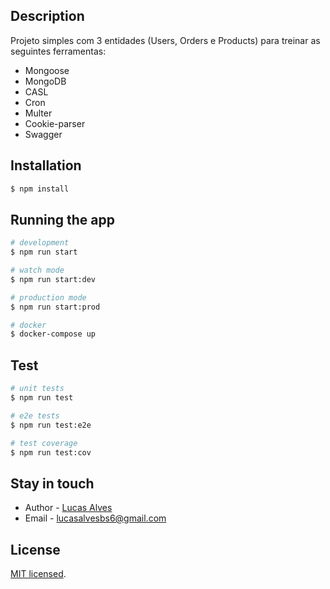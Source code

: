 ## Description

Projeto simples com 3 entidades (Users, Orders e Products) para treinar as seguintes ferramentas:

- Mongoose
- MongoDB
- CASL
- Cron
- Multer
- Cookie-parser
- Swagger

## Installation

```bash
$ npm install
```

## Running the app

```bash
# development
$ npm run start

# watch mode
$ npm run start:dev

# production mode
$ npm run start:prod

# docker
$ docker-compose up
```

## Test

```bash
# unit tests
$ npm run test

# e2e tests
$ npm run test:e2e

# test coverage
$ npm run test:cov
```

## Stay in touch

- Author - [Lucas Alves](https://www.linkedin.com/in/lucas-alves-090524225/)
- Email - lucasalvesbs6@gmail.com

## License

[MIT licensed](LICENSE).
